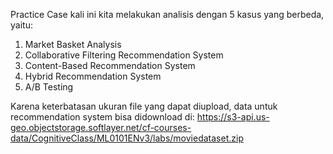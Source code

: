 Practice Case kali ini kita melakukan analisis dengan 5 kasus yang berbeda, yaitu:

1. Market Basket Analysis
2. Collaborative Filtering Recommendation System
3. Content-Based Recommendation System
4. Hybrid Recommendation System
5. A/B Testing

Karena keterbatasan ukuran file yang dapat diupload, data untuk recommendation system bisa didownload di:
https://s3-api.us-geo.objectstorage.softlayer.net/cf-courses-data/CognitiveClass/ML0101ENv3/labs/moviedataset.zip
